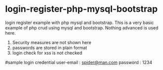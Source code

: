 # login-register-php-mysql-bootstrap
login register example with php mysql and bootstrap. This is a very basic example of php crud using mysql and bootstrap. Nothing advanced is used here.
1. Security measures are not shown here
2. passwords are stored in plain format
3. login check for xss is not checked

#sample login credential
user-email : spider@man.com
password : 1234

